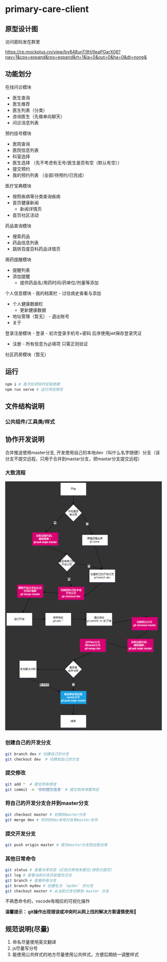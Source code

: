 # primary-care-client

## 原型设计图
  访问密码发在群里

https://rp.mockplus.cn/view/by848unT9H/lIeaPGarX06?nav=1&cps=expand&rps=expand&rt=1&la=0&out=0&ha=0&dt=none&


## 功能划分

  在线问诊模块
  -  医生查询
  -  医生推荐
  -  医生列表（分类）
  -  咨询医生（先做单向聊天）
  -  问诊消息列表

  预约挂号模块
   - 医院查询
   - 医院信息列表
   - 科室选择
   - 医生选择 （先不考虑有无号/医生是否有空（默认有空））
  -  提交预约
  -  我的预约列表 （全部/待预约/已完成）

  医疗宝典模块
   - 按照疾病等分类查询疾病
   - 首页健康新闻
      - 新闻详情页
   - 首页社区活动

  药品查询模块
   - 搜索药品
   - 药品信息列表
   - 跳转百度百科药品详情页

  用药提醒模块
   - 提醒列表
   - 添加提醒
     -  提供药品名/用药时间/药单位/剂量等添加

  个人信息模块
    - 我的档案栏
     -  过往病史查看与添加
   -  个人健康数据栏
      -  更新健康数据
   -  地址管理（暂无）
    - 退出账号
   -  关于
    
  登录注册模块
    - 登录
      - 初次登录手机号+密码 后序使用jwt保存登录凭证
   -  注册
     -  所有信息为必填项 只需正则验证
    
  社区药房模块（暂无）

## 运行
  ```sh
  npm i # 首次拉项目时安装依赖
  npm run serve # 运行项目预览
  ```
## 文件结构说明

 ### 公共组件/工具类/样式


## 协作开发说明
 合并推送使用master分支, 开发使用自己的本地dev（叫什么名字随便）分支（该分支不提交远程，只用于合并到mastar分支，把mastar分支提交远程）


### 大致流程
![流程图](./git_step.png)


 ### 创建自己的开发分支
```sh
git branch dev # 创建自己的分支
git checkout dev  # 切换到自己的分支
```
### 提交修改
```sh
git add *  # 提交所有修改
git commit -m '你的提交信息' # 提交到本地暂存区
```
### 将自己的开发分支合并到master分支
```sh
git checkout master # 切换到master分支
git merge dev # 将你的dev本地分支和master合并
```
### 提交开发分支
```sh
git push origin master # 提交master分支到远程仓库
```

### 其他日常命令
```sh
git status # 查看仓库状态（红色已修改未提交/绿色已提交）
git log # 查看当前分支历史提交日志
git branch # 查看所有分支
git branch mydev # 创建名为 `mydev` 的分支
git checkout master # 从当前分支切换到 master 分支
```
不熟悉命令的，vscode有相应的可视化操作

**温馨提示： git操作出现错误或冲突时从网上找的解决方案谨慎使用🤔**

## 规范说明(尽量)

  1. 命名尽量使用英文翻译
  2. js尽量写分号
  3. 能使用公共样式的地方尽量使用公共样式，方便后期统一调整样式




